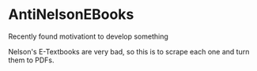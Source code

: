 # AntiNelsonEBooks

Recently found motivationt to develop something

Nelson's E-Textbooks are very bad, so this is to scrape each one and turn them to PDFs.
